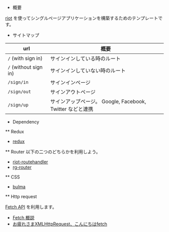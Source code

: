 * 概要

[riot](https://github.com/riot/riot) を使ってシングルページアプリケーションを構築するためのテンプレートです。

* サイトマップ

| url                    | 概要                                                      |
|------------------------|-----------------------------------------------------------|
| `/`  (with sign in)    | サインインしている時のルート                              |
| `/`  (without sign in) | サインインしていない時のルート                            |
| `/sign/in`             | サインインページ                                          |
| `/sign/out`            | サインアウトページ                                        |
| `/sign/up`             | サインアップページ。 Google, Facebook, Twitter などと連携 |

* Dependency

** Redux

- [redux](https://github.com/reactjs/redux)

** Router
以下の二つのどちらかを利用しよう。

- [riot-routehandler](https://github.com/crisward/riot-routehandler)
- [rg-router](https://github.com/RiotGear/rg-router)

** CSS

- [bulma](http://bulma.io)

** Http request

[Fetch API](https://developer.mozilla.org/ja/docs/Web/API/Fetch_API) を利用します。

- [Fetch 概説](https://developer.mozilla.org/ja/docs/Web/API/Fetch_API/Using_Fetch)
- [お疲れさまXMLHttpRequest、こんにちはfetch](http://qiita.com/tomoyukilabs/items/9b464c53450acc0b9574)
